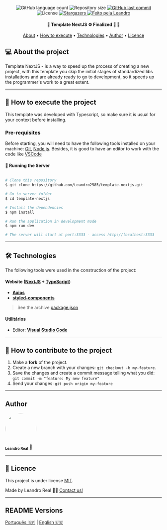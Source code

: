 <p align="center">
  <img alt="GitHub language count" src="https://img.shields.io/github/languages/count/Leandro2585/template-nextjs?color=%2304D361">

  <img alt="Repository size" src="https://img.shields.io/github/repo-size/Leandro2585/template-nextjs">

  <a href="https://github.com/Leandro2585/template-server/commits/master">
    <img alt="GitHub last commit" src="https://img.shields.io/github/last-commit/Leandro2585/template-nextjs">
  </a>

   <img alt="License" src="https://img.shields.io/badge/license-MIT-brightgreen">
   <a href="https://github.com/Leandro2585/template-nextjs/stargazers">
    <img alt="Stargazers" src="https://img.shields.io/github/stars/Leandro2585/template-nextjs?style=social">
  </a>

  <a href="https://github.com.br/Leandro2585">
    <img alt="Feito pela Leandro" src="https://img.shields.io/badge/made%20by-Leandro-%237519C1">
  </a>  

</p>

<h4 align="center">
  🚧  Template NextJS ⚙️ Finalized 🚀 🚧
</h4>

<p align="center">
 <a href="#-about-the-project">About</a> •
 <a href="#-how-to-execute-the-project">How to execute</a> •
 <a href="#-technologies">Technologies</a> •
 <a href="#-author">Author</a> •
 <a href="#user-content--licence">Licence</a>
</p>


## 💻 About the project

Template NextJS - is a way to speed up the process of creating a new project, with this template you skip the initial stages of standardized libs installations and are already ready to go to development, so it speeds up the programmer's work to a great extent.

---

## 🚀 How to execute the project

This template was developed with Typescript, so make sure it is usual for your context before installing.

### Pre-requisites

Before starting, you will need to have the following tools installed on your machine:
[Git](https://git-scm.com), [Node.js](https://nodejs.org/en/).
Besides, it is good to have an editor to work with the code like [VSCode](https://code.visualstudio.com/)

#### 🎲 Running the Server

```bash

# Clone this repository
$ git clone https://github.com/Leandro2585/template-nextjs.git

# Go to server folder
$ cd template-nextjs

# Install the dependencies
$ npm install

# Run the application in development mode
$ npm run dev

# The server will start at port:3333 - access http://localhost:3333

```

---

## 🛠 Technologies

The following tools were used in the construction of the project:

#### **Website**  ([NextJS](https://nextjs.org/)  +  [TypeScript](https://www.typescriptlang.org/))

-   **[Axios](https://github.com/axios/axios)**
-   **[styled-components](https://styled-components.com)**

> See the archive  [package.json](https://github.com/tgmarinho/README-ecoleta/blob/master/web/package.json)


#### [](https://github.com/Leandro2585/TemplateNextJS#utilit%C3%A1rios)**Utilitários**

-   Editor:  **[Visual Studio Code](https://code.visualstudio.com/)**

---

## 💪 How to contribute to the project

1. Make a **fork** of the project.
2. Create a new branch with your changes: `git checkout -b my-feature`.
3. Save the changes and create a commit message telling what you did: `git commit -m "feature: My new feature"`
4. Send your changes: `git push origin my-feature`

---

##  Author

<a href="https://github.com/Leandro2585">
 <img style="border-radius: 50%;" src="https://avatars3.githubusercontent.com/u/49343139?s=460&u=56b59618079de8c4b47b717841307605c4eb74f8&v=4" width="100px;" alt=""/>
 <br />
 <sub><b>Leandro Real</b></sub></a> <a href="https://github.com/Leandro2585" title="Leandro">🚀</a>
 <br />

---

## 📝 Licence

This project is under license [MIT](./LICENSE).

Made by Leandro Real 👋🏽 [Contact us!](https://www.linkedin.com/in/leandro-r-434b811a5/)

---

##  README Versions

[Português 🇧🇷](./README-pt.md)  |  [English 🇺🇸](./README.md)
